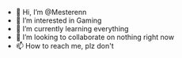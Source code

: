 - 👋 Hi, I’m @Mesterenn
- 👀 I’m interested in Gaming 
- 🌱 I’m currently learning everything
- 💞️ I’m looking to collaborate on nothing right now
- 📫 How to reach me, plz don't

<!---
Mesterenn/Mesterenn is a ✨ special ✨ repository because its `README.md` (this file) appears on your GitHub profile.
You can click the Preview link to take a look at your changes.
--->
